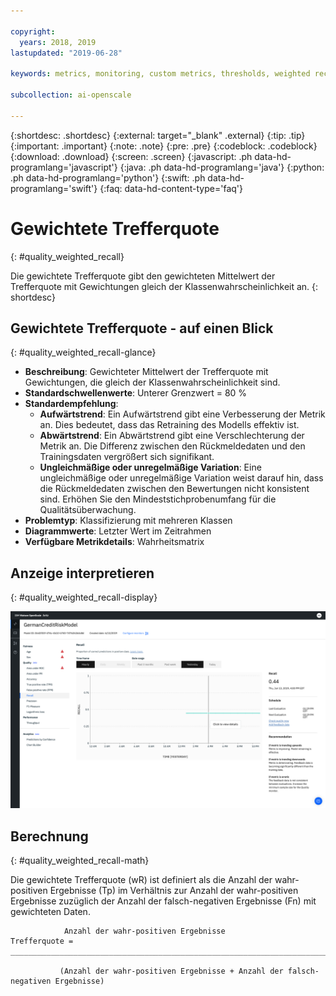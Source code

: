 ```yaml
---

copyright:
  years: 2018, 2019
lastupdated: "2019-06-28"

keywords: metrics, monitoring, custom metrics, thresholds, weighted recal

subcollection: ai-openscale

---
```


{:shortdesc: .shortdesc}
{:external: target="_blank" .external}
{:tip: .tip}
{:important: .important}
{:note: .note}
{:pre: .pre}
{:codeblock: .codeblock}
{:download: .download}
{:screen: .screen}
{:javascript: .ph data-hd-programlang='javascript'}
{:java: .ph data-hd-programlang='java'}
{:python: .ph data-hd-programlang='python'}
{:swift: .ph data-hd-programlang='swift'}
{:faq: data-hd-content-type='faq'}

# Gewichtete Trefferquote
{: #quality_weighted_recall}

Die gewichtete Trefferquote gibt den gewichteten Mittelwert der Trefferquote mit Gewichtungen gleich der Klassenwahrscheinlichkeit an.
{: shortdesc}

## Gewichtete Trefferquote - auf einen Blick
{: #quality_weighted_recall-glance}

- **Beschreibung**: Gewichteter Mittelwert der Trefferquote mit Gewichtungen, die gleich der Klassenwahrscheinlichkeit sind.
- **Standardschwellenwerte**: Unterer Grenzwert = 80 %
- **Standardempfehlung**:
   - **Aufwärtstrend**: Ein Aufwärtstrend gibt eine Verbesserung der Metrik an. Dies bedeutet, dass das Retraining des Modells effektiv ist.
   - **Abwärtstrend**: Ein Abwärtstrend gibt eine Verschlechterung der Metrik an. Die Differenz zwischen den Rückmeldedaten und den Trainingsdaten vergrößert sich signifikant.
   - **Ungleichmäßige oder unregelmäßige Variation**: Eine ungleichmäßige oder unregelmäßige Variation weist darauf hin, dass die Rückmeldedaten zwischen den Bewertungen nicht konsistent sind. Erhöhen Sie den Mindeststichprobenumfang für die Qualitätsüberwachung.
- **Problemtyp**: Klassifizierung mit mehreren Klassen
- **Diagrammwerte**: Letzter Wert im Zeitrahmen
- **Verfügbare Metrikdetails**: Wahrheitsmatrix

## Anzeige interpretieren
{: #quality_weighted_recall-display}

![Abbildung des Diagramms für die gewichtete Trefferquote](images/quality-recall.png)

## Berechnung
{: #quality_weighted_recall-math}

Die gewichtete Trefferquote (wR) ist definiert als die Anzahl der wahr-positiven Ergebnisse (Tp) im Verhältnis zur Anzahl der wahr-positiven Ergebnisse zuzüglich der Anzahl der falsch-negativen Ergebnisse (Fn) mit gewichteten Daten. 

```
            Anzahl der wahr-positiven Ergebnisse
Trefferquote =  ______________________________________________________________________________

           (Anzahl der wahr-positiven Ergebnisse + Anzahl der falsch-negativen Ergebnisse)
```
